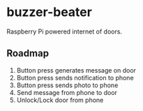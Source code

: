 # buzzer-beater
Raspberry Pi powered internet of doors.

## Roadmap
 1. Button press generates message on door
 2. Button press sends notification to phone
 3. Button press sends photo to phone
 4. Send message from phone to door
 5. Unlock/Lock door from phone
